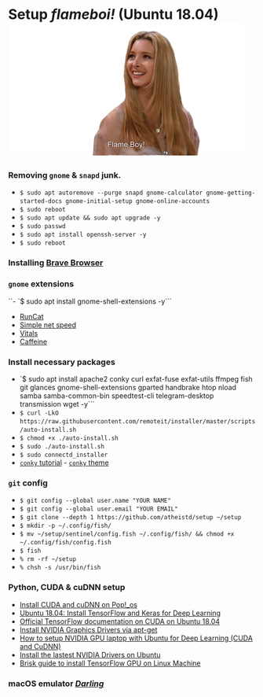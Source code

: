 # Setup *flameboi!* (Ubuntu 18.04) ![flameboi! image](https://github.com/atheistd/atheistd.github.io/raw/master/assets/flameboi/flameboi-small.png)

### Removing `gnome` & `snapd` junk.

- `$ sudo apt autoremove --purge snapd gnome-calculator gnome-getting-started-docs gnome-initial-setup gnome-online-accounts`
- `$ sudo reboot`
- `$ sudo apt update && sudo apt upgrade -y`
- `$ sudo passwd`
- `$ sudo apt install openssh-server -y`
- `$ sudo reboot`



### Installing [Brave Browser](https://brave-browser.readthedocs.io/en/latest/installing-brave.html#linux)



### `gnome` extensions

``- `$ sudo apt install gnome-shell-extensions -y```
* [RunCat](https://extensions.gnome.org/extension/2986/runcat/)
* [Simple net speed](https://extensions.gnome.org/extension/1085/simple-net-speed/)
* [Vitals](https://extensions.gnome.org/extension/1460/vitals/)
* [Caffeine](https://extensions.gnome.org/extension/517/caffeine/)



### Install necessary packages

- `$ sudo apt install apache2 conky curl exfat-fuse exfat-utils ffmpeg fish git glances gnome-shell-extensions gparted handbrake htop nload samba samba-common-bin speedtest-cli telegram-desktop transmission wget -y```
- `$ curl -LkO https://raw.githubusercontent.com/remoteit/installer/master/scripts/auto-install.sh`
- `$ chmod +x ./auto-install.sh`
- `$ sudo ./auto-install.sh`
- `$ sudo connectd_installer`
- [`conky` tutorial](https://www.youtube.com/watch?v=QB8cjKpdVQY&t=619s) - [`conky` theme](https://www.deviantart.com/seajey/art/Conky-Seamod-v0-1-283461046)



### `git` config

- `$ git config --global user.name "YOUR NAME"`
- `$ git config --global user.email "YOUR EMAIL"`
- `$ git clone --depth 1 https://github.com/atheistd/setup ~/setup`
- `$ mkdir -p ~/.config/fish/`
- `$ mv ~/setup/sentinel/config.fish ~/.config/fish/ && chmod +x ~/.config/fish/config.fish`
- `$ fish`
- `% rm -rf ~/setup`
- `% chsh -s /usr/bin/fish`



### Python, CUDA & cuDNN setup

* [Install CUDA and cuDNN on Pop!_os](https://support.system76.com/articles/cuda/)
* [Ubuntu 18.04: Install TensorFlow and Keras for Deep Learning](https://www.pyimagesearch.com/2019/01/30/ubuntu-18-04-install-tensorflow-and-keras-for-deep-learning/)
* [Official TensorFlow documentation on CUDA on Ubuntu 18.04](https://www.tensorflow.org/install/gpu#ubuntu_1804_cuda_101)
* [Install NVIDIA Graphics Drivers via apt-get](https://gist.github.com/wangruohui/df039f0dc434d6486f5d4d098aa52d07#install-nvidia-graphics-driver-via-apt-get)
* [How to setup NVIDIA GPU laptop with Ubuntu for Deep Learning (CUDA and CuDNN)](https://lazyprogrammer.me/how-to-setup-nvidia-gpu-laptop-with-ubuntu-for-deep-learning-cuda-and-cudnn/)
* [Install the lastest NVIDIA Drivers on Ubuntu](https://www.maketecheasier.com/install-nvidia-drivers-ubuntu/)
* [Brisk guide to install TensorFlow GPU on Linux Machine](https://medium.com/@redowan/no-bullshit-guide-on-installing-tensorflow-gpu-ubuntu-18-04-18-10-238924cc4a6a)



### macOS emulator [*Darling*](https://www.darlinghq.org/)
